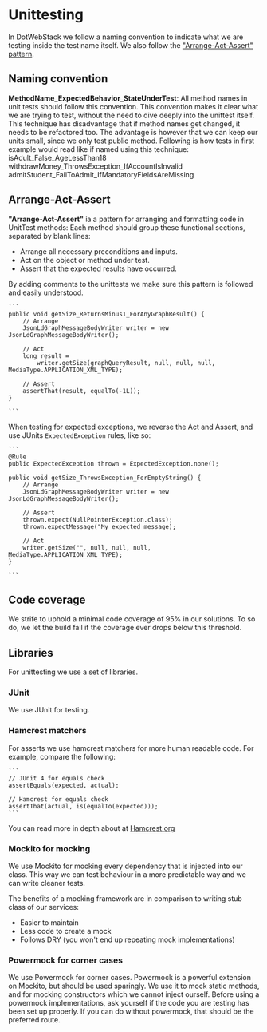 # Unittesting

In DotWebStack we follow a naming convention to indicate what we are testing inside the test name itself. We also follow the ["Arrange-Act-Assert" pattern](http://wiki.c2.com/?ArrangeActAssert).

## Naming convention

**MethodName_ExpectedBehavior_StateUnderTest**: All method names in unit tests should follow this convention. This convention makes it clear what we are trying to test, without the need to dive deeply into the unittest itself. This technique has disadvantage that if method names get changed, it needs to be refactored too. The advantage is however that we can keep our units small, since we only test public method. Following is how tests in first example would read like if named using this technique:
isAdult_False_AgeLessThan18
withdrawMoney_ThrowsException_IfAccountIsInvalid
admitStudent_FailToAdmit_IfMandatoryFieldsAreMissing

## Arrange-Act-Assert

**"Arrange-Act-Assert"** ia a pattern for arranging and formatting code in UnitTest methods:
Each method should group these functional sections, separated by blank lines:
- Arrange all necessary preconditions and inputs.
- Act on the object or method under test.
- Assert that the expected results have occurred.

By adding comments to the unittests we make sure this pattern is followed and easily understood.

	```
    public void getSize_ReturnsMinus1_ForAnyGraphResult() {
		// Arrange
		JsonLdGraphMessageBodyWriter writer = new JsonLdGraphMessageBodyWriter();

		// Act
		long result =
			writer.getSize(graphQueryResult, null, null, null, MediaType.APPLICATION_XML_TYPE);

		// Assert
		assertThat(result, equalTo(-1L));		
	}
	
    ```
	
When testing for expected exceptions, we reverse the Act and Assert, and use JUnits `ExpectedException` rules, like so:

	```
    @Rule
	public ExpectedException thrown = ExpectedException.none();
	  
    public void getSize_ThrowsException_ForEmptyString() {
		// Arrange
		JsonLdGraphMessageBodyWriter writer = new JsonLdGraphMessageBodyWriter();

		// Assert
		thrown.expect(NullPointerException.class);
		thrown.expectMessage("My expected message);

		// Act
		writer.getSize("", null, null, null, MediaType.APPLICATION_XML_TYPE);
	}
	
    ```

## Code coverage

We strife to uphold a minimal code coverage of 95% in our solutions. To so do, we let the build fail if the coverage ever drops below this threshold.

## Libraries

For unittesting we use a set of libraries.

### JUnit

We use JUnit for testing.

### Hamcrest matchers

For asserts we use hamcrest matchers for more human readable code. For example, compare the following:

	```
	// JUnit 4 for equals check
	assertEquals(expected, actual);
	
	// Hamcrest for equals check
	assertThat(actual, is(equalTo(expected)));
	```
	
You can read more in depth about at [Hamcrest.org](https://code.google.com/archive/p/hamcrest/wikis/Tutorial.wiki)

### Mockito for mocking

We use Mockito for mocking every dependency that is injected into our class. This way we can test behaviour in a more predictable way and we can write cleaner tests.

The benefits of a mocking framework are in comparison to writing stub class of our services:

- Easier to maintain
- Less code to create a mock
- Follows DRY (you won't end up repeating mock implementations)

### Powermock for corner cases

We use Powermock for corner cases. Powermock is a powerful extension on Mockito, but should be used sparingly. We use it to mock static methods, and for mocking constructors which we cannot inject ourself. Before using a powermock implementations, ask yourself if the code you are testing has been set up properly. If you can do without powermock, that should be the preferred route.